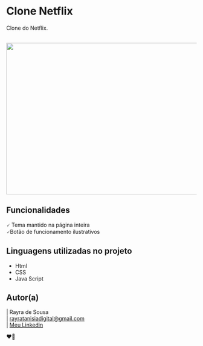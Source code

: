# Clone Netflix
Clone do Netflix. <br> <br>
<p aligns="center"> <img src="gif/Animação.gif" width="900" height="400">   </p>

## Funcionalidades

🗸 Tema mantido na página inteira <br>
🗸Botão de funcionamento ilustrativos

## Linguagens utilizadas no projeto
* Html
* CSS
* Java Script

## Autor(a)

| Rayra de Sousa <br>
| rayratanisiadigital@gmail.com<br>
| [Meu Linkedin](https://www.linkedin.com/in/rayra-tanisia-sousa-624578204/)

❤️🚧
